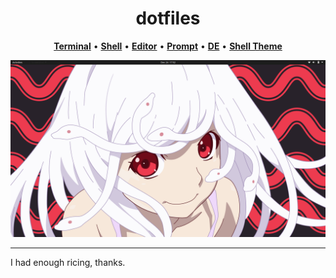 <div align="center">

# dotfiles

[**Terminal**](https://sw.kovidgoyal.net/kitty/) • [**Shell**](https://fishshell.com/) • [**Editor**](https://neovim.io/) • [**Prompt**](https://github.com/rafaelrinaldi/pure) • [**DE**](https://www.gnome.org/) • [**Shell Theme**](https://github.com/ubuntu/yaru)

![1.png](screenshots/1.png)

</div>

---

I had enough ricing, thanks.

